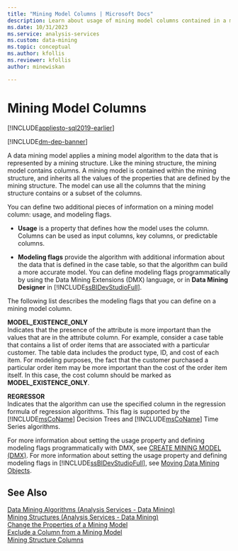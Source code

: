 ```yaml
---
title: "Mining Model Columns | Microsoft Docs"
description: Learn about usage of mining model columns contained in a mining structure in SQL Server Analysis Services.
ms.date: 10/31/2023
ms.service: analysis-services
ms.custom: data-mining
ms.topic: conceptual
ms.author: kfollis
ms.reviewer: kfollis
author: minewiskan

---
```

# Mining Model Columns
[!INCLUDE[appliesto-sql2019-earlier](../includes/appliesto-sql2019-earlier.md)]

[!INCLUDE[dm-dep-banner](../includes/dm-dep-banner.md)]

  A data mining model applies a mining model algorithm to the data that is represented by a mining structure. Like the mining structure, the mining model contains columns. A mining model is contained within the mining structure, and inherits all the values of the properties that are defined by the mining structure. The model can use all the columns that the mining structure contains or a subset of the columns.  
  
 You can define two additional pieces of information on a mining model column: usage, and modeling flags.  
  
-   **Usage** is a property that defines how the model uses the column. Columns can be used as input columns, key columns, or predictable columns.  
  
-   **Modeling flags** provide the algorithm with additional information about the data that is defined in the case table, so that the algorithm can build a more accurate model. You can define modeling flags programmatically by using the Data Mining Extensions (DMX) language, or in **Data Mining Designer** in [!INCLUDE[ssBIDevStudioFull](../includes/ssbidevstudiofull-md.md)].  
  
 The following list describes the modeling flags that you can define on a mining model column.  
  
 **MODEL_EXISTENCE_ONLY**  
 Indicates that the presence of the attribute is more important than the values that are in the attribute column. For example, consider a case table that contains a list of order items that are associated with a particular customer. The table data includes the product type, ID, and cost of each item. For modeling purposes, the fact that the customer purchased a particular order item may be more important than the cost of the order item itself. In this case, the cost column should be marked as **MODEL_EXISTENCE_ONLY**.  
  
 **REGRESSOR**  
 Indicates that the algorithm can use the specified column in the regression formula of regression algorithms. This flag is supported by the [!INCLUDE[msCoName](../includes/msconame-md.md)] Decision Trees and [!INCLUDE[msCoName](../includes/msconame-md.md)] Time Series algorithms.  
  
 For more information about setting the usage property and defining modeling flags programmatically with DMX, see [CREATE MINING MODEL &#40;DMX&#41;](/sql/dmx/create-mining-model-dmx). For more information about setting the usage property and defining modeling flags in [!INCLUDE[ssBIDevStudioFull](../includes/ssbidevstudiofull-md.md)], see [Moving Data Mining Objects](../../analysis-services/data-mining/moving-data-mining-objects.md).  
  
## See Also  
 [Data Mining Algorithms &#40;Analysis Services - Data Mining&#41;](../../analysis-services/data-mining/data-mining-algorithms-analysis-services-data-mining.md)   
 [Mining Structures &#40;Analysis Services - Data Mining&#41;](../../analysis-services/data-mining/mining-structures-analysis-services-data-mining.md)   
 [Change the Properties of a Mining Model](../../analysis-services/data-mining/change-the-properties-of-a-mining-model.md)   
 [Exclude a Column from a Mining Model](../../analysis-services/data-mining/exclude-a-column-from-a-mining-model.md)   
 [Mining Structure Columns](../../analysis-services/data-mining/mining-structure-columns.md)  
  
  
